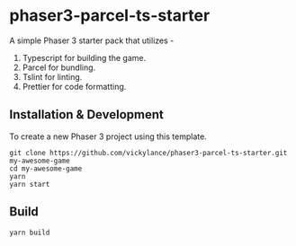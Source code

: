 # phaser3-parcel-ts-starter

A simple Phaser 3 starter pack that utilizes -
1) Typescript for building the game.
2) Parcel for bundling.
3) Tslint for linting.
4) Prettier for code formatting.

## Installation & Development

To create a new Phaser 3 project using this template.

```
git clone https://github.com/vickylance/phaser3-parcel-ts-starter.git my-awesome-game
cd my-awesome-game
yarn
yarn start
```

## Build

```
yarn build
```
